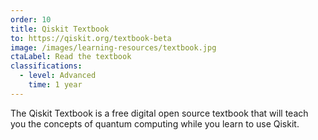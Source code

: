 ```yaml
---
order: 10
title: Qiskit Textbook
to: https://qiskit.org/textbook-beta
image: /images/learning-resources/textbook.jpg
ctaLabel: Read the textbook
classifications:
  - level: Advanced
    time: 1 year
---
```

The Qiskit Textbook is a free digital open source textbook that will teach you the concepts of quantum computing while you learn to use Qiskit.